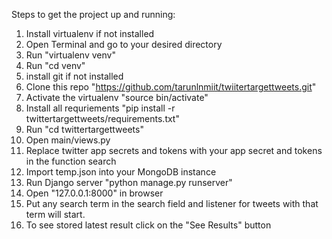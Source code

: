 Steps to get the project up and running:
1. Install virtualenv if not installed
2. Open Terminal and go to your desired directory
3. Run "virtualenv venv"
4. Run "cd venv"
5. install git if not installed
6. Clone this repo "https://github.com/tarunlnmiit/twiitertargettweets.git"
7. Activate the virtualenv "source bin/activate"
8. Install all requriements "pip install -r twittertargettweets/requirements.txt"
9. Run "cd twittertargettweets"
10. Open main/views.py
11. Replace twitter app secrets and tokens with your app secret and tokens in the function search
12. Import temp.json into your MongoDB instance
13. Run Django server "python manage.py runserver"
14. Open "127.0.0.1:8000" in browser
15. Put any search term in the search field and listener for tweets with that term will start.
16. To see stored latest result click on the "See Results" button